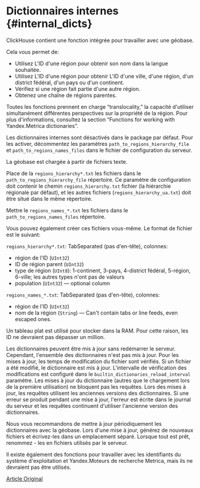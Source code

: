 # Dictionnaires internes {#internal_dicts}

ClickHouse contient une fonction intégrée pour travailler avec une géobase.

Cela vous permet de:

-   Utilisez L'ID d'une région pour obtenir son nom dans la langue souhaitée.
-   Utilisez L'ID d'une région pour obtenir L'ID d'une ville, d'une région, d'un district fédéral, d'un pays ou d'un continent.
-   Vérifiez si une région fait partie d'une autre région.
-   Obtenez une chaîne de régions parentes.

Toutes les fonctions prennent en charge “translocality,” la capacité d'utiliser simultanément différentes perspectives sur la propriété de la région. Pour plus d'informations, consultez la section “Functions for working with Yandex.Metrica dictionaries”.

Les dictionnaires internes sont désactivés dans le package par défaut.
Pour les activer, décommentez les paramètres `path_to_regions_hierarchy_file` et `path_to_regions_names_files` dans le fichier de configuration du serveur.

La géobase est chargée à partir de fichiers texte.

Place de la `regions_hierarchy*.txt` les fichiers dans le `path_to_regions_hierarchy_file` répertoire. Ce paramètre de configuration doit contenir le chemin `regions_hierarchy.txt` fichier (la hiérarchie régionale par défaut), et les autres fichiers (`regions_hierarchy_ua.txt`) doit être situé dans le même répertoire.

Mettre le `regions_names_*.txt` les fichiers dans le `path_to_regions_names_files` répertoire.

Vous pouvez également créer ces fichiers vous-même. Le format de fichier est le suivant:

`regions_hierarchy*.txt`: TabSeparated (pas d'en-tête), colonnes:

-   région de l'ID (`UInt32`)
-   ID de région parent (`UInt32`)
-   type de région (`UInt8`): 1-continent, 3-pays, 4-district fédéral, 5-région, 6-ville; les autres types n'ont pas de valeurs
-   population (`UInt32`) — optional column

`regions_names_*.txt`: TabSeparated (pas d'en-tête), colonnes:

-   région de l'ID (`UInt32`)
-   nom de la région (`String`) — Can't contain tabs or line feeds, even escaped ones.

Un tableau plat est utilisé pour stocker dans la RAM. Pour cette raison, les ID ne devraient pas dépasser un million.

Les dictionnaires peuvent être mis à jour sans redémarrer le serveur. Cependant, l'ensemble des dictionnaires n'est pas mis à jour.
Pour les mises à jour, les temps de modification du fichier sont vérifiés. Si un fichier a été modifié, le dictionnaire est mis à jour.
L'intervalle de vérification des modifications est configuré dans le `builtin_dictionaries_reload_interval` paramètre.
Les mises à jour du dictionnaire (autres que le chargement lors de la première utilisation) ne bloquent pas les requêtes. Lors des mises à jour, les requêtes utilisent les anciennes versions des dictionnaires. Si une erreur se produit pendant une mise à jour, l'erreur est écrite dans le journal du serveur et les requêtes continuent d'utiliser l'ancienne version des dictionnaires.

Nous vous recommandons de mettre à jour périodiquement les dictionnaires avec la géobase. Lors d'une mise à jour, générez de nouveaux fichiers et écrivez-les dans un emplacement séparé. Lorsque tout est prêt, renommez - les en fichiers utilisés par le serveur.

Il existe également des fonctions pour travailler avec les identifiants du système d'exploitation et Yandex.Moteurs de recherche Metrica, mais ils ne devraient pas être utilisés.

[Article Original](https://clickhouse.tech/docs/en/query_language/dicts/internal_dicts/) <!--hide-->
